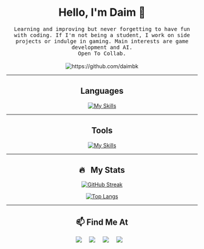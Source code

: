 <!--
**daimbk/daimbk ** is a ✨ _special_ ✨ repository because its `README.md` (this file) appears on your GitHub profile.
-->

 <h1 align="center">Hello, I'm Daim 👋</h1>
 
<p align="center">
  <samp>
    Learning and improving but never forgetting to have fun with coding. If I'm not being a student, I work on side projects or indulge in gaming. Main interests are game development and AI.
  </samp>
 <br>
 <samp>Open To Collab.</samp>
  <br> <br>
  <img src="https://komarev.com/ghpvc/?username=daimbk" alt="https://github.com/daimbk" />
</p>

<hr>
<div align="center">
 <h2>Languages</h2>
 
 [![My Skills](https://skillicons.dev/icons?i=py,cpp,cs,rust)](https://skillicons.dev)
</div>

<hr>

<div align="center">
 <h2>Tools</h2>
 
 [![My Skills](https://skillicons.dev/icons?i=github,git,vscode,visualstudio,unity)](https://skillicons.dev)
</div>

<hr>

<div align="center">
<h2>🔥 &nbsp; My Stats</h2>
  
[![GitHub Streak](http://github-readme-streak-stats.herokuapp.com?user=daimbk&theme=codestackr&background=020f1b)](https://git.io/streak-stats)

[![Top Langs](https://github-readme-stats.vercel.app/api/top-langs/?username=daimbk&layout=compact&theme=vision-friendly-dark)](https://github.com/anuraghazra/github-readme-stats)
</div>

<hr>

<h2  align="center">📫 Find Me At</h2>
<p align="center">
  <a href="mailto:daimbkhalid@gmail.com?subject=Hello%20Daim,%20From%20Github"><img src="https://img.shields.io/badge/gmail-%23D14836.svg?&style=for-the-badge&logo=gmail&logoColor=white" /></a>&nbsp;&nbsp;&nbsp;&nbsp;
  <a target="_blank"href="https://www.linkedin.com/in/daimbinkhalid/"><img src="https://img.shields.io/badge/linkedin-%230077B5.svg?&style=for-the-badge&logo=linkedin&logoColor=white" /></a>&nbsp;&nbsp;&nbsp;&nbsp;
  <a target="_blank"href="https://discord.com/users/590241503905972363"><img src="https://img.shields.io/badge/Discord-5865F2?style=for-the-badge&logo=discord&logoColor=white" /></a>&nbsp;&nbsp;&nbsp;&nbsp;
 <a target="_blank"href="https://leetcode.com/daimk/"><img src="https://img.shields.io/badge/-LeetCode-FFA116?style=for-the-badge&logo=LeetCode&logoColor=black" /></a>&nbsp;&nbsp;&nbsp;&nbsp;
</p>
